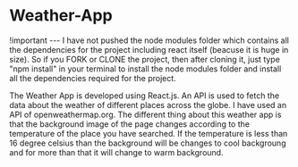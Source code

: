 # Weather-App
!important --- I have not pushed the node modules folder which contains all the dependencies for the project including react itself (beacuse it is huge in size).
So if you FORK or CLONE the project, then after cloning it, just type "npm install" in your terminal to install the node modules folder and install all the dependencies required for the project.

The Weather App is developed using React.js. An API is used to fetch the data about the weather of different places across the globe. I have used an API of openweathermap.org. The different thing about this weather app is that the background image of the page changes according to the temperature of the place you have searched.
If the temperature is less than 16 degree celsius than the background will be changes to cool backgroung and for more than that it will change to warm background.
